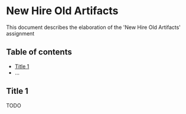 # New Hire Old Artifacts

This document describes the elaboration of the 'New Hire Old Artifacts' assignment

## Table of contents

-   [Title 1](#Title-1)
-   ...


## Title 1

TODO